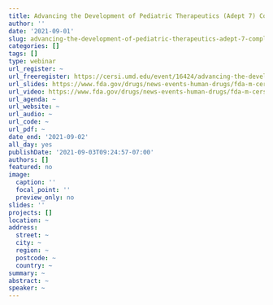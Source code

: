 ```yaml
---
title: Advancing the Development of Pediatric Therapeutics (Adept 7) Complex Innovative Trial Design
author: ''
date: '2021-09-01'
slug: advancing-the-development-of-pediatric-therapeutics-adept-7-complex-innovative-trial-design
categories: []
tags: []
type: webinar
url_register: ~
url_freeregister: https://cersi.umd.edu/event/16424/advancing-the-development-of-pediatric-therapeutics-adept-7
url_slides: https://www.fda.gov/drugs/news-events-human-drugs/fda-m-cersi-advancing-development-pediatric-therapeutics-complex-innovative-trial-design-public#event-materials
url_video: https://www.fda.gov/drugs/news-events-human-drugs/fda-m-cersi-advancing-development-pediatric-therapeutics-complex-innovative-trial-design-public#event-materials
url_agenda: ~
url_website: ~
url_audio: ~
url_code: ~
url_pdf: ~
date_end: '2021-09-02'
all_day: yes
publishDate: '2021-09-03T09:24:57-07:00'
authors: []
featured: no
image:
  caption: ''
  focal_point: ''
  preview_only: no
slides: ''
projects: []
location: ~
address:
  street: ~
  city: ~
  region: ~
  postcode: ~
  country: ~
summary: ~
abstract: ~
speaker: ~
---
```

<!--more-->

